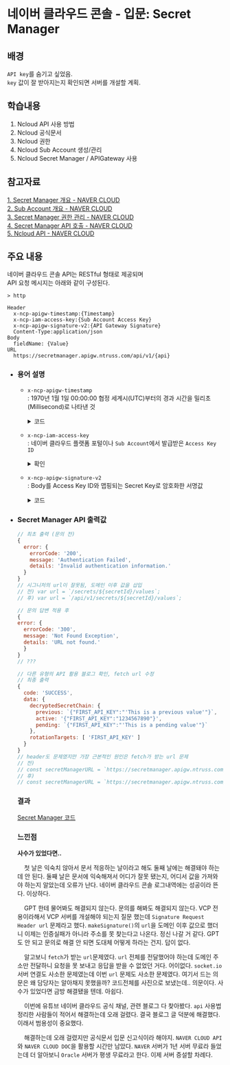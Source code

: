 # 네이버 클라우드 콘솔 - 입문: Secret Manager

## 배경
`API key`를 숨기고 싶었음.    
`key` 값이 잘 받아지는지 확인되면 서버를 개설할 계획.

## 학습내용
  1. Ncloud API 사용 방법
  2. Ncloud 공식문서
  3. Ncloud 권한
  2. Ncloud Sub Account 생성/관리
  4. Ncloud Secret Manager / APIGateway 사용

## 참고자료

[1. Secret Manager 개요 - NAVER CLOUD](https://guide.ncloud-docs.com/docs/secretmanager-overview)  
[2. Sub Account 개요 - NAVER CLOUD](https://guide.ncloud-docs.com/release-20240723/docs/subaccount-overview)  
[3. Secret Manager 권한 관리 - NAVER CLOUD](https://guide.ncloud-docs.com/docs/secretmanager-subaccount)  
[4. Secret Manager API 호출 - NAVER CLOUD](https://api.ncloud-docs.com/docs/secretmanager-api-overview)    
[5. Ncloud API - NAVER CLOUD](https://api.ncloud-docs.com/docs/common-ncpapi)

## 주요 내용


네이버 클라우드 콘솔 API는 RESTful 형태로 제공되며    
API 요청 메시지는 아래와 같이 구성된다.

```
> http

Header
  x-ncp-apigw-timestamp:{Timestamp}
  x-ncp-iam-access-key:{Sub Account Access Key}
  x-ncp-apigw-signature-v2:{API Gateway Signature}
  Content-Type:application/json
Body
  fieldName: {Value}
URL
  https://secretmanager.apigw.ntruss.com/api/v1/{api}
```

- ### 용어 설명
    - `x-ncp-apigw-timestamp`   
    : 1970년 1월 1일 00:00:00 협정 세계시(UTC)부터의 경과 시간을 밀리초(Millisecond)로 나타낸 것
      <details>
      <summary>코드</summary>

      ```javascript
      const TimeStamp = date.now().toString();

      // API Gateway 서버와 시간 차가 5분 이상 나는 경우 유효하지 않은 요청으로 간주
      ```   

      </details>    

    - `x-ncp-iam-access-key`    
    : 네이버 클라우드 플랫폼 포털이나 `Sub Account`에서 발급받은 `Access Key ID`
      <details>
      <summary>확인</summary>  
        
        ### 1. Portal Accounts    
        ```
        계정관리 > 비밀번호 입력 > 인증키 관리 > 신규 API 인증키 생성 
        ```

        ### 2. Sub Accounts     
        ```
        서브 계정 > 서브 계정 세부 정보 > Access Key   
        ```

        ```
        Access Key 안 보일 시   
        접근권한 > API Gateway 접근 허용 ✅      
        ```

      </details>

    - `x-ncp-apigw-signature-v2`   
    : Body를 Access Key ID와 맵핑되는 Secret Key로 암호화한 서명값

      <details>
      <summary>코드</summary>   
      
      ``` javascript
      function makeSignature() {
        const space = " ";    
        // one space
        const newLine = "\n";   
        // new line
        const method = "GET";   
        // method
        const url = "/photos/puppy.jpg?query1=&query2";	
        // url (include query string) -> 도메인 이후 값
        const timestamp = `${timestamp}`;			
        // current timestamp (epoch)
        const accessKey = `${accessKey}`;			
        // access key id (from portal or Sub Account)
        const secretKey = `${secretKey}`;			
        // secret key (from portal or Sub Account)
        const message = method + space + url + newLine + timestamp + newLine + accessKey;

        const hmac = CryptoJS.algo.HMAC.create(CryptoJS.algo.SHA256, secretKey);
        hmac.update(message);

        const hash = hmac.finalize();

        return hash.toString(CryptoJS.enc.Base64);
      }

      // npm crypto-js 필요
      ```
    </details>

- ### Secret Manager API 출력값

  ``` javascript
  // 최초 출력 (문의 전)
  {
    error: {
      errorCode: '200',
      message: 'Authentication Failed',
      details: 'Invalid authentication information.'
    }
  }
  // 시그니처의 url이 잘못됨, 도메인 이후 값을 삽입
  // 전) var url = `/secrets/${secretId}/values`;
  // 후) var url = `/api/v1/secrets/${secretId}/values`;
  ```
  ```javascript
  // 문의 답변 적용 후
  {
  error: {
    errorCode: '300',
    message: 'Not Found Exception',
    details: 'URL not found.'
    }
  }
  // ???
  ```
  ```javascript
  // 다른 유형의 API 활용 블로그 확인, fetch url 수정
  // 최종 출력
  {
    code: 'SUCCESS',
    data: {
      decryptedSecretChain: {
        previous: `{"FIRST_API_KEY":"'This is a previous value'"}`,
        active: '{"FIRST_API_KEY":"1234567890"}',
        pending: `{"FIRST_API_KEY":"'This is a pending value'"}`
      },
      rotationTargets: [ 'FIRST_API_KEY' ]
    }
  }
  // header도 문제였지만 가장 근본적인 원인은 fetch가 받는 url 문제
  // 전)
  // const secretManagerURL = `https://secretmanager.apigw.ntruss.com/`;
  // 후)
  // const secretManagerURL = `https://secretmanager.apigw.ntruss.com/api/v1/secrets/${SECRET_MANAGER_ID}/values`;
  ```

  ### 결과
  [Secret Manager 코드](../CloudTemplete/secretManager.js)
  

  ### 느낀점
  **사수가 있었다면..**

  &nbsp; &nbsp; 첫 날은 익숙치 않아서 문서 적응하는 날이라고 해도 둘째 날에는 해결돼야 하는데 안 된다. 둘째 날은 문서에 익숙해져서 어디가 잘못 됐는지, 어디서 값을 가져와야 하는지 알았는데 오류가 난다. 네이버 클라우드 콘솔 로그내역에는 성공이라 뜬다. 이상하다.    
  
  &nbsp; &nbsp; GPT 한테 물어봐도 해결되지 않는다. 문의를 해봐도 해결되지 않는다. VCP 전용이라해서 VCP 서버를 개설해야 되는지 질문 했는데 `Signature Request Header url` 문제라고 했다. `makeSignature()`의 `url`을 도메인 이후 값으로 했더니 이제는 인증실패가 아니라 주소를 못 찾는다고 나온다. 정신 나갈 거 같다. GPT도 안 되고 문의로 해결 안 되면 도대체 어떻게 하라는 건지. 답이 없다.     

  &nbsp; &nbsp; 알고보니 `fetch`가 받는 `url`문제였다. `url` 전체를 전달했어야 하는데 도메인 주소만 전달하니 요청을 못 보내고 응답을 받을 수 없었던 거다. 어이없다. `socket.io` 서버 연결도 사소한 문제였는데 이번 `url` 문제도 사소한 문제였다. 여기서 드는 의문은 왜 담당자는 알아채지 못했을까? 코드전체를 사진으로 보냈는데.. 의문이다. 사수가 있었다면 금방 해결됐을 텐데. 아쉽다. 
  
  &nbsp; &nbsp; 이번에 유튜브 네이버 클라우드 공식 채널, 관련 블로그 다 찾아봤다. `api` 사용법 정리한 사람들이 적어서 해결하는데 오래 걸렸다. 결국 블로그 글 덕분에 해결했다. 이래서 범용성이 중요했다. 
  
  &nbsp; &nbsp; 해결하는데 오래 걸렸지만 공식문서 입문 신고식이라 해야지. `NAVER CLOUD API`와 `NAVER CLOUD DOC`을 활용할 시간만 남았다. `NAVER` 서버가 1년 서버 무료라 들었는데 더 알아보니 `Oracle` 서버가 평생 무료라고 한다. 이제 서버 증설할 차례다.